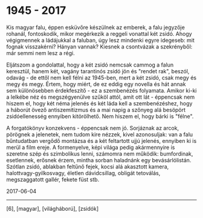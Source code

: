 # 1945 - 2017

Kis magyar falu, éppen esküvőre készülnek az emberek, a falu jegyzője rohanál, fontoskodik, mikor megérkezik a reggeli vonattal két zsidó. Ahogy végigmennek a ládájukkal a faluban, úgy lesz mindenki egyre idegeseb: mit fognak visszakérni? Hányan vannak? Kiesnek a csontvázak a szekrényből: már semmi nem lesz a régi.

Eljátszom a gondolattal, hogy a két zsidó nemcsak cammog a falun keresztül, hanem két, vagány tarantinós zsidó jön és "rendet rak", beszól, odavág - de ettől nem kell félni az 1945-ben, mert a két zsidó, csak megy és megy és megy. Értem, hogy miért, de ez eddig egy novella és hát annak sem különösebben érdekfeszítő - ez a szembenézés folyamata. Amikor ki-ki a lelkébe néz és megszégyenülve szűköl attól, amit ott lát - éppencsak nem hiszem el, hogy két néma jelenés és két láda kell a szembenézéshez, hogy a háborút övező antiszemitizmus és a mai napig a szőnyeg alá besöpört zsidóellenesség ennyiben kitörölhető. Nem hiszem el, hogy bárki is "félne".

A forgatókönyv konzekvens - éppencsak nem jó. Sorjáznak az arcok, pörögnek a jelenetek, nem tudom kire nézzek, kivel azonosuljak: van a falu bűntudatban vergődő montázsa és a két feltartott ujjú jelenés, ennyiben ki is merül a film ereje. A formenyelve, képi világa pedig akármennyire is szeretne szép és szimbolikus lenni, számomra nem működik: bumfordinak, esetlennek, erősnek érzem, mintha sorban haladnánk egy bevásárlólistán. Szótlan zsidó, ablakban feltűnő fejek, kocsi alá akasztott kamera, halottvagy-gyilkosvagy, életlen dávidcsillag, obligát tetoválás, megszaggatott gallér, fekete füst stb.

2017-06-04

----

[6], [magyar], [világháború], [zsidók]

